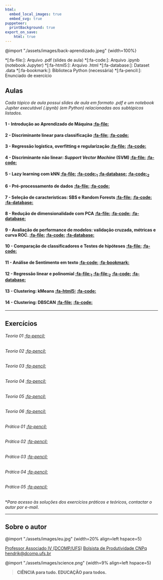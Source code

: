 ```yaml
---
html:
  embed_local_images: true
  embed_svg: true
puppeteer: 
  printBackground: true
export_on_save:
    html: true
---
```


@import "./assets/images/back-aprendizado.jpeg" {width=100%}  

*[:fa-file:]: Arquivo .pdf (slides de aula)
*[:fa-code:]: Arquivo .ipynb (notebook Jupyter)
*[:fa-html5:]: Arquivo .html
*[:fa-database:]: Dataset .data
*[:fa-bookmark:]: Biblioteca Python (necessária)
*[:fa-pencil:]: Enunciado de exercício

## Aulas

*Cada tópico de aula possui slides de aula em formato .pdf e um notebook Jupiter executável (.ipynb) (em Python) relacionadas aos subtópicos listados.*

#### 1 - Introdução ao Aprendizado de Máquina [:fa-file:](/conteudo/01/01introducaoML.pdf)

#### 2 - Discriminante linear para classificação [:fa-file:](/conteudo/02/02discriminantelinearML.pdf) [:fa-code:](/conteudo/02/02discriminantelinearML.ipynb)

#### 3 - Regressão logística, overfitting e regularização [:fa-file:](/conteudo/03/03regressaologisticaML.pdf) [:fa-code:](/conteudo/03/03regressaologisticaML.ipynb)

#### 4 - Discriminante não linear: *Support Vector Machine* (SVM) [:fa-file:](/conteudo/04/04maquinasvetoressuporteML.pdf) [:fa-code:](/conteudo/04/04maquinasvetoressuporteML.ipynb)

#### 5 - Lazy learning com kNN [:fa-file:](/conteudo/05/05knnML.pdf) [:fa-code:](/conteudo/05/05knnfullML.ipynb)$_1$ [:fa-database:](/conteudo/05/letter.data) [:fa-code:](/conteudo/05/05knnML.ipynb)$_2$ 

#### 6 - Pré-processamento de dados [:fa-file:](/conteudo/06/06preprocessamentoML.pdf) [:fa-code:](/conteudo/06/06preprocessamentoML.ipynb)

#### 7 - Seleção de características: SBS e Random Forests [:fa-file:](/conteudo/07/07selecaofeaturesML.pdf) [:fa-code:](/conteudo/07/07selecaofeaturesML.ipynb) [:fa-database:](/conteudo/07/wine.data)

#### 8 -  Redução de dimensionalidade com PCA [:fa-file:](/conteudo/08/08pcaML.pdf) [:fa-code:](/conteudo/08/08pcaML.ipynb) [:fa-database:](/conteudo/08/wine.data)

#### 9 - Avaliação de performance de modelos: validação cruzada, métricas e curva ROC. [:fa-file:](/conteudo/09/09avaliacaoML.pdfconteudo) [:fa-code:](/conteudo/09/09avaliacaoML.ipynb) [:fa-database:](/conteudo/09/wdbc.data)

#### 10 - Comparação de classificadores e Testes de hipóteses [:fa-file:](/conteudo/10/10comparacaoML.pdf) [:fa-code:](/conteudo/10/10comparacaoML.ipynb)

#### 11 - Análise de Sentimento em texto [:fa-code:](/conteudo/11/11sentimentoML.ipynb) [:fa-bookmark:](/conteudo/11/pyprind.zip)

#### 12 - Regressão linear e polinomial [:fa-file:](/conteudo/12/12regressaoML.pdf)$_1$ [:fa-file:](/conteudo/13/13regressaoML_parte2.pdf)$_2$ [:fa-code:](/conteudo/13/13regressaoML.ipynb) [:fa-database:](/conteudo/13/housing.data)

#### 13 - Clustering: kMeans [:fa-html5:](/conteudo/14/14kmeansML.html) [:fa-code:](/conteudo/14/14kmeansML.ipynb)

#### 14 - Clustering: DBSCAN [:fa-file:](/conteudo/15/15dbscanML.pdf) [:fa-code:](/conteudo/15/15dbscanML.ipynb)

--- 
## Exercícios

###### Teoria 01 [:fa-pencil:](/exercicios/T01.pdf)
###### Teoria 02 [:fa-pencil:](/exercicios/T02.pdf)
###### Teoria 03 [:fa-pencil:](/exercicios/T03.pdf)
###### Teoria 04 [:fa-pencil:](/exercicios/T04.pdf)
###### Teoria 05 [:fa-pencil:](/exercicios/T05.pdf)
###### Teoria 06 [:fa-pencil:](/exercicios/T06.pdf)

###### Prática 01 [:fa-pencil:](/exercicios/P01.pdf)
###### Prática 02 [:fa-pencil:](/exercicios/P02.pdf)
###### Prática 03 [:fa-pencil:](/exercicios/P03.pdf)
###### Prática 04 [:fa-pencil:](/exercicios/P04.pdf)
###### Prática 05 [:fa-pencil:](/exercicios/P05.pdf) 

**Para acesso às soluções dos exercícios práticos e teóricos, contactar o autor por e-mail*.

---
## Sobre o autor

@import "./assets/images/eu.jpg" {width=20% align=left hspace=5} 

[Professor Associado IV (DCOMP/UFS)](https://www.sigaa.ufs.br/sigaa/public/docente/portal.jsf?siape=2527554)
[Bolsista de Produtividade CNPq](http://lattes.cnpq.br/7119477874134821)
hendrik@dcomp.ufs.br


@import "./assets/images/science.png" {width=9% align=left hspace=5} 

> **CIÊNCIA para tudo. 
> EDUCAÇÃO para todos.**
